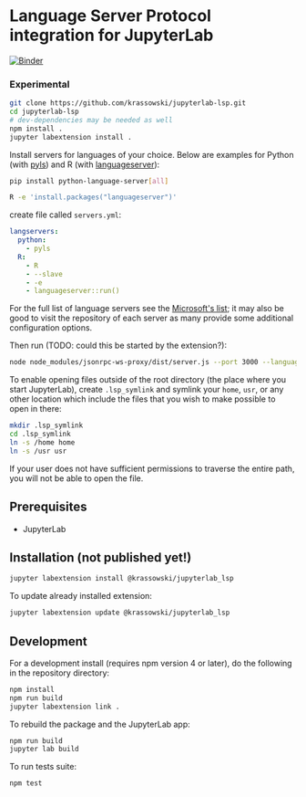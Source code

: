 # Language Server Protocol integration for JupyterLab

<!--[![Build Status](https://travis-ci.org/krassowski/jupyterlab-lsp.svg?branch=master)](https://travis-ci.org/krassowski/jupyterlab-lsp) [![codebeat badge](TODO)](https://codebeat.co/projects/github-com-krassowski-jupyterlab-lsp-master) -->
[![Binder](https://beta.mybinder.org/badge.svg)](https://mybinder.org/v2/gh/krassowski/jupyterlab-lsp/master?urlpath=lab/tree/examples/demo.ipynb)


### Experimental

```bash
git clone https://github.com/krassowski/jupyterlab-lsp.git
cd jupyterlab-lsp
# dev-dependencies may be needed as well
npm install .
jupyter labextension install .
```

Install servers for languages of your choice. Below are examples for Python (with [pyls](https://github.com/palantir/python-language-server)) and R (with [languageserver](https://github.com/REditorSupport/languageserver)):

```bash
pip install python-language-server[all]
```

```bash
R -e 'install.packages("languageserver")'
```

create file called `servers.yml`:

```yaml
langservers:
  python:
    - pyls
  R:
    - R
    - --slave
    - -e
    - languageserver::run()
```

For the full list of language servers see the [Microsoft's list](https://microsoft.github.io/language-server-protocol/implementors/servers/); it may also be good to visit the repository of each server as many provide some additional configuration options.

Then run (TODO: could this be started by the extension?):
```bash
node node_modules/jsonrpc-ws-proxy/dist/server.js --port 3000 --languageServers servers.yml
```

To enable opening files outside of the root directory (the place where you start JupyterLab),
create `.lsp_symlink` and symlink your `home`, `usr`, or any other location which include the files that you wish to make possible to open in there:
```bash
mkdir .lsp_symlink
cd .lsp_symlink
ln -s /home home
ln -s /usr usr
```

If your user does not have sufficient permissions to traverse the entire path, you will not be able to open the file.

## Prerequisites

* JupyterLab

## Installation (not published yet!)

```bash
jupyter labextension install @krassowski/jupyterlab_lsp
```

To update already installed extension:

```bash
jupyter labextension update @krassowski/jupyterlab_lsp
```

## Development

For a development install (requires npm version 4 or later), do the following in the repository directory:

```bash
npm install
npm run build
jupyter labextension link .
```

To rebuild the package and the JupyterLab app:

```bash
npm run build
jupyter lab build
```

To run tests suite:

```bash
npm test
```
